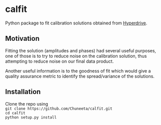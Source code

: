# calfit

Python package to fit calibration solutions obtained from [Hyperdrive](https://github.com/MWATelescope/mwa_hyperdrive).

## Motivation
Fitting the solution (amplitudes and phases) had several useful purposes, one of those is to try to reduce noise on the calibration solution, thus attempting to reduce noise on our final data product.

Another useful information is to the goodness of fit which would give a quality assurance metric to identify the spread/variance of the solutions. 

## Installation
Clone the repo using   
`git clone https://github.com/Chuneeta/calfit.git`   
`cd calfit`   
`python setup.py install`  

